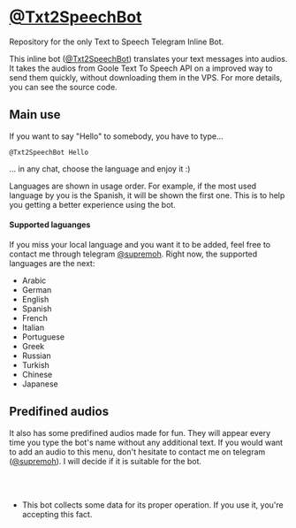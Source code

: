 # [@Txt2SpeechBot](https://t.me/Txt2SpeechBot)

Repository for the only Text to Speech Telegram Inline Bot.

This inline bot ([@Txt2SpeechBot](https://t.me/Txt2SpeechBot)) translates your text messages into audios.
It takes the audios from Goole Text To Speech API on a improved way to send them quickly, without downloading them in the VPS.
For more details, you can see the source code.

## Main use

If you want to say "Hello" to somebody, you have to type...

```
@Txt2SpeechBot Hello
```

... in any chat, choose the language and enjoy it :)

Languages are shown in usage order. For example, if the most used language by you is the Spanish, it will be shown the first one.
This is to help you getting a better experience using the bot.


#### Supported laguanges

If you miss your local language and you want it to be added, feel free to contact me through telegram [@supremoh](https://t.me/supremoh).
Right now, the supported languages are the next:

* Arabic
* German
* English
* Spanish
* French
* Italian
* Portuguese
* Greek
* Russian
* Turkish
* Chinese
* Japanese

## Predifined audios

It also has some predifined audios made for fun.
They will appear every time you type the bot's name without any additional text.
If you would want to add an audio to this menu, don't hesitate to contact me on telegram ([@supremoh](https://t.me/supremoh)).
I will decide if it is suitable for the bot.

<br><br>

* This bot collects some data for its proper operation. If you use it, you're accepting this fact.